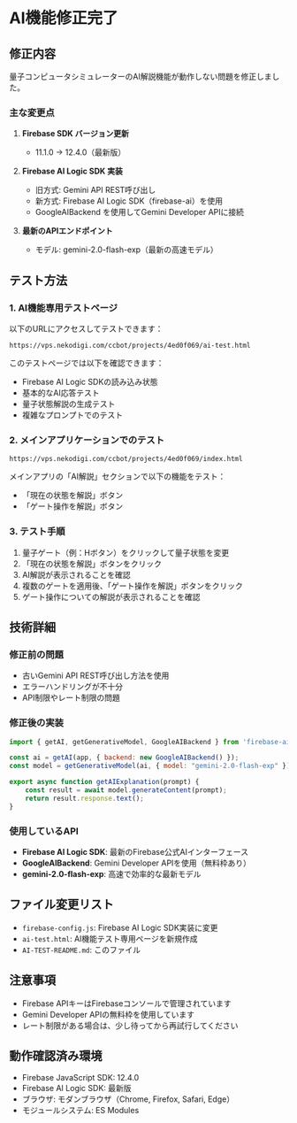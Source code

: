 # AI機能修正完了

## 修正内容

量子コンピュータシミュレーターのAI解説機能が動作しない問題を修正しました。

### 主な変更点

1. **Firebase SDK バージョン更新**
   - 11.1.0 → 12.4.0（最新版）

2. **Firebase AI Logic SDK 実装**
   - 旧方式: Gemini API REST呼び出し
   - 新方式: Firebase AI Logic SDK（firebase-ai）を使用
   - GoogleAIBackend を使用してGemini Developer APIに接続

3. **最新のAPIエンドポイント**
   - モデル: gemini-2.0-flash-exp（最新の高速モデル）

## テスト方法

### 1. AI機能専用テストページ
以下のURLにアクセスしてテストできます：
```
https://vps.nekodigi.com/ccbot/projects/4ed0f069/ai-test.html
```

このテストページでは以下を確認できます：
- Firebase AI Logic SDKの読み込み状態
- 基本的なAI応答テスト
- 量子状態解説の生成テスト
- 複雑なプロンプトでのテスト

### 2. メインアプリケーションでのテスト
```
https://vps.nekodigi.com/ccbot/projects/4ed0f069/index.html
```

メインアプリの「AI解説」セクションで以下の機能をテスト：
- 「現在の状態を解説」ボタン
- 「ゲート操作を解説」ボタン

### 3. テスト手順

1. 量子ゲート（例：Hボタン）をクリックして量子状態を変更
2. 「現在の状態を解説」ボタンをクリック
3. AI解説が表示されることを確認
4. 複数のゲートを適用後、「ゲート操作を解説」ボタンをクリック
5. ゲート操作についての解説が表示されることを確認

## 技術詳細

### 修正前の問題
- 古いGemini API REST呼び出し方法を使用
- エラーハンドリングが不十分
- API制限やレート制限の問題

### 修正後の実装
```javascript
import { getAI, getGenerativeModel, GoogleAIBackend } from 'firebase-ai';

const ai = getAI(app, { backend: new GoogleAIBackend() });
const model = getGenerativeModel(ai, { model: "gemini-2.0-flash-exp" });

export async function getAIExplanation(prompt) {
    const result = await model.generateContent(prompt);
    return result.response.text();
}
```

### 使用しているAPI
- **Firebase AI Logic SDK**: 最新のFirebase公式AIインターフェース
- **GoogleAIBackend**: Gemini Developer APIを使用（無料枠あり）
- **gemini-2.0-flash-exp**: 高速で効率的な最新モデル

## ファイル変更リスト

- `firebase-config.js`: Firebase AI Logic SDK実装に変更
- `ai-test.html`: AI機能テスト専用ページを新規作成
- `AI-TEST-README.md`: このファイル

## 注意事項

- Firebase APIキーはFirebaseコンソールで管理されています
- Gemini Developer APIの無料枠を使用しています
- レート制限がある場合は、少し待ってから再試行してください

## 動作確認済み環境

- Firebase JavaScript SDK: 12.4.0
- Firebase AI Logic SDK: 最新版
- ブラウザ: モダンブラウザ（Chrome, Firefox, Safari, Edge）
- モジュールシステム: ES Modules
